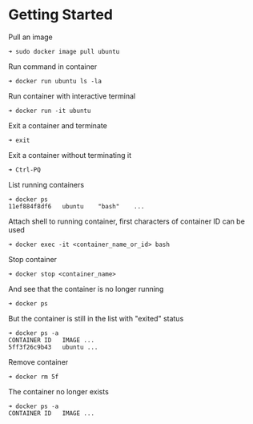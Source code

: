 # Getting Started

Pull an image

    ➜ sudo docker image pull ubuntu

Run command in container

    ➜ docker run ubuntu ls -la

Run container with interactive terminal

    ➜ docker run -it ubuntu

Exit a container and terminate

    ➜ exit

Exit a container without terminating it

    ➜ Ctrl-PQ

List running containers

    ➜ docker ps
    11ef884f8df6   ubuntu    "bash"    ...

Attach shell to running container, first characters of container ID can be used 

    ➜ docker exec -it <container_name_or_id> bash

Stop container 

    ➜ docker stop <container_name>

And see that the container is no longer running

    ➜ docker ps

But the container is still in the list with "exited" status

    ➜ docker ps -a
    CONTAINER ID   IMAGE ...
    5ff3f26c9b43   ubuntu ...

Remove container

    ➜ docker rm 5f

The container no longer exists

    ➜ docker ps -a
    CONTAINER ID   IMAGE ...
